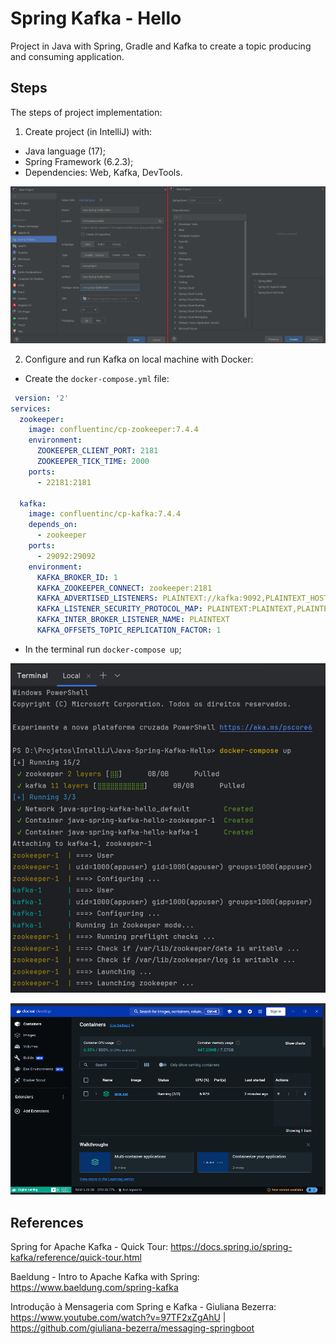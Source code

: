 # Spring Kafka - Hello
Project in Java with Spring, Gradle and Kafka to create a topic producing and consuming application.


## Steps
The steps of project implementation:

1. Create project (in IntelliJ) with:
- Java language (17);
- Spring Framework (6.2.3);
- Dependencies: Web, Kafka, DevTools.

![Img-01-IntelliJ](images/Img-01-IntelliJ.png)

2. Configure and run Kafka on local machine with Docker:
- Create the `docker-compose.yml` file:

```yml
 version: '2'
services:
  zookeeper:
    image: confluentinc/cp-zookeeper:7.4.4
    environment:
      ZOOKEEPER_CLIENT_PORT: 2181
      ZOOKEEPER_TICK_TIME: 2000
    ports:
      - 22181:2181
  
  kafka:
    image: confluentinc/cp-kafka:7.4.4
    depends_on:
      - zookeeper
    ports:
      - 29092:29092
    environment:
      KAFKA_BROKER_ID: 1
      KAFKA_ZOOKEEPER_CONNECT: zookeeper:2181
      KAFKA_ADVERTISED_LISTENERS: PLAINTEXT://kafka:9092,PLAINTEXT_HOST://localhost:29092
      KAFKA_LISTENER_SECURITY_PROTOCOL_MAP: PLAINTEXT:PLAINTEXT,PLAINTEXT_HOST:PLAINTEXT
      KAFKA_INTER_BROKER_LISTENER_NAME: PLAINTEXT
      KAFKA_OFFSETS_TOPIC_REPLICATION_FACTOR: 1
```

- In the terminal run `docker-compose up`;

![Img-02-Terminal-dockerup](images/Img-02-Terminal-dockerup.png)

![Img-03-DockerDesktop](images/Img-03-DockerDesktop.png)


## References
Spring for Apache Kafka - Quick Tour:
https://docs.spring.io/spring-kafka/reference/quick-tour.html

Baeldung - Intro to Apache Kafka with Spring:
https://www.baeldung.com/spring-kafka

Introdução à Mensageria com Spring e Kafka - Giuliana Bezerra:
https://www.youtube.com/watch?v=97TF2xZgAhU | https://github.com/giuliana-bezerra/messaging-springboot